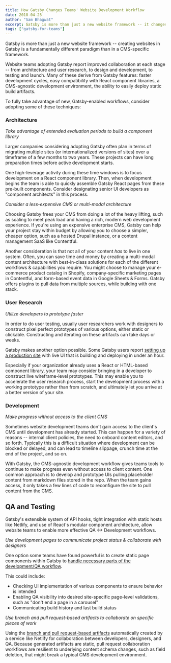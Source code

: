 ```yaml
---
title: How Gatsby Changes Teams' Website Development Workflow
date: 2018-04-25
author: "Sam Bhagwat"
excerpt: Gatsby is more than just a new website framework -- it changes the way your team works together.
tags: ["gatsby-for-teams"]
---
```


Gatsby is more than just a new website framework -- creating websites in Gatsby is a fundamentally different paradigm than in a CMS-specific framework.

Website teams adopting Gatsby report improved collaboration at each stage -- from architecture and user research, to design and development, to testing and launch. Many of these derive from Gatsby features: faster development cycles, easy compatibility with React component libraries, a CMS-agnostic development environment, the ability to easily deploy static build artifacts.

To fully take advantage of new, Gatsby-enabled workflows, consider adopting some of these techniques:

### Architecture

_Take advantage of extended evaluation periods to build a component library_

Larger companies considering adopting Gatsby often plan in terms of migrating multiple sites (or internationalized versions of sites) over a timeframe of a few months to two years. These projects can have long preparation times before active development starts.

One high-leverage activity during these time windows is to focus development on a React component library. Then, when development begins the team is able to quickly assemble Gatsby React pages from these pre-built components. Consider designating senior UI developers as "component architects" in this process.

_Consider a less-expensive CMS or multi-modal architecture_

Choosing Gatsby frees your CMS from doing a lot of the heavy lifting, such as scaling to meet peak load and having a rich, modern web development experience. If you're using an expensive enterprise CMS, Gatsby can help your project stay within budget by allowing you to choose a simpler, cheaper option, such as a hosted Drupal instance, or a content management SaaS like Contentful.

Another consideration is that not all of your content _has_ to live in one system. Often, you can save time and money by creating a multi-modal content architecture with best-in-class solutions for each of the different workflows & capabilities you require. You might choose to manage your e-commerce product catalog in Shopify, company-specific marketing pages in Contentful, and form-based event data in Google Sheets & Forms. Gatsby offers plugins to pull data from multiple sources, while building with one stack.

### User Research

_Utilize developers to prototype faster_

In order to do user testing, usually user researchers work with designers to construct pixel perfect prototypes of various options, either static or clickable. Constructing and iterating on these artifacts can take days or weeks.

Gatsby makes another option possible. Some Gatsby users report [setting up a production site](/blog/2018-01-18-how-boston-gov-used-gatsby-to-be-selected-as-an-amazon-hq2-candidate-city/) with live UI that is building and deploying in under an hour.

Especially if your organization already uses a React or HTML-based component library, your team may consider bringing in a developer to construct live wireframe-level prototypes. This may enable you to accelerate the user research process, start the development process with a working prototype rather than from scratch, and ultimately let you arrive at a better version of your site.

### Development

_Make progress without access to the client CMS_

Sometimes website development teams don't gain access to the client's CMS until development has already started. This can happen for a variety of reasons -- internal client policies, the need to onboard content editors, and so forth. Typically this is a difficult situation where development can be blocked or delayed, and can lead to timeline slippage, crunch time at the end of the project, and so on.

With Gatsby, the CMS-agnostic development workflow gives teams tools to continue to make progress even without access to client content. One common approach is to develop and prototype UIs pulling placeholder content from markdown files stored in the repo. When the team gains access, it only takes a few lines of code to reconfigure the site to pull content from the CMS.

## QA and Testing

Gatsby's extensible system of API hooks, tight integration with static hosts like Netlify, and use of React's modular component architecture, allow website teams to enable more effective QA &lt;-> Development workflows.

_Use development pages to communicate project status & collaborate with designers_

One option some teams have found powerful is to create static page components within Gatsby to [handle necessary parts of the development/QA workflow](/blog/2018-04-11-trying-out-gatsby-at-work-and-co/#1-pre-integration-qa).

This could include:

- Checking UI implementation of various components to ensure behavior is intended
- Enabling QA visibility into desired site-specific page-level validations, such as "don't end a page in a carousel"
- Communicating build history and last build status

_Use branch and pull request-based artifacts to collaborate on specific pieces of work_

Using the [branch and pull request-based artifacts](/blog/2018-04-11-trying-out-gatsby-at-work-and-co/#building-staging-urls) automatically created by a service like Netlify for collaboration between developers, designers, and QA. Because generated artifacts are static, pull request collaboration workflows are resilient to underlying content schema changes, such as field deletion, that might break a typical CMS development environment.
